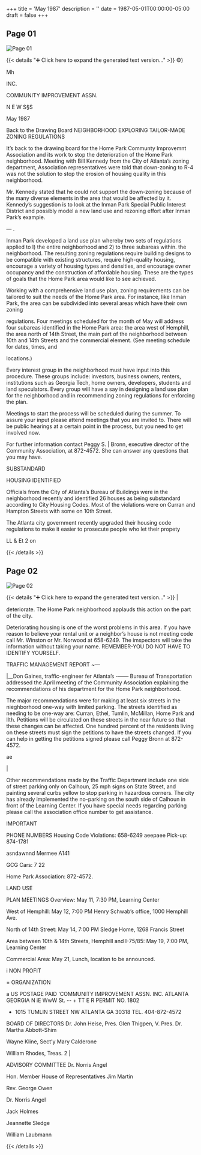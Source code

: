 +++
title = 'May 1987'
description = ''
date = 1987-05-01T00:00:00-05:00
draft = false
+++



## Page 01

![Page 01](/hpcia-newsletter-archive/1987-05_01.jpg)

{{< details "➕ Click here to expand the generated text version..." >}}
©)

Mh

INC.

COMMUNITY IMPROVEMENT ASSN.

N E W S§S

May 1987

Back to the Drawing Board
NEIGHBORHOOD
EXPLORING TAILOR-MADE
ZONING REGULATIONS

It’s back to the drawing board for the Home
Park Communty Improvemnt Association and
its work to stop the deterioration of the Home
Park neighborhood. Meeting with Bill
Kennedy from the City of Atlanta’s zoning
department, Association representatives were
told that down-zoning to R-4 was not the
solution to stop the erosion of housing quality
in this neighborhood.

Mr. Kennedy stated that he could not support
the down-zoning because of the many diverse
elements in the area that would be affected by
it. Kennedy’s suggestion is to look at the
Inman Park Special Public Interest District and
possibly model a new land use and rezoning
effort after Inman Park’s example.

— .

Inman Park developed a land use plan whereby
two sets of regulations applied to I) the entire
neighborhood and 2) to three subareas within.
the neighborhood. The resulting zoning
regulations require building designs to be
compatible with existing structures, require
high-quality housing, encourage a variety of
housing types and densities, and encourage
owner occupancy and the construction of
affordable housing. These are the types of
goals that the Home Park area would like to
see achieved.

Working with a comprehensive land use plan,
zoning requirements can be tailored to suit the
needs of the Home Park area. For instance,
like Inman Park, the area can be subdivided
into several areas which have their own zoning

regulations. Four meetings scheduled for the
month of May will address four subareas
identified in the Home Park area: the area
west of Hemphill, the area north of 14th Street,
the main part of the neighborhood between 10th
and 14th Streets and the commercial element.
(See meeting schedule for dates, times, and

locations.)

Every interest group in the neighborhood must
have input into this procedure. These groups
include: investors, business owners, renters,
institutions such as Georgia Tech, home
owners, developers, students and land
speculators. Every group will have a say in
designing a land use plan for the neighborhood
and in recommending zoning regulations for
enforcing the plan.

Meetings to start the process will be scheduled
during the summer. To assure your input
please attend meetings that you are invited to.
There will be public hearings at a certain point
in the process, but you need to get involved
now.

For further information contact Peggy S. |
Bronn, executive director of the Community
Association, at 872-4572. She can answer any
questions that you may have.

SUBSTANDARD

HOUSING IDENTIFIED

Officials from the City of Atlanta’s Bureau of
Buildings were in the neighborhood recently
and identified 26 houses as being substandard
according to City Housing Codes. Most of the
violations were on Curran and Hampton
Streets with some on 10th Street.

The Atlanta city government recently upgraded
their housing code regulations to make it easier
to prosecute people who let their propety

LL & Et 2 on


{{< /details >}}




## Page 02

![Page 02](/hpcia-newsletter-archive/1987-05_02.jpg)

{{< details "➕ Click here to expand the generated text version..." >}}
|

deteriorate. The Home Park neighborhood
applauds this action on the part of the city.

Deteriorating housing is one of the worst
problems in this area. If you have reason to
believe your rental unit or a neighbor’s house is
not meeting code call Mr. Winston or Mr.
Norwood at 658-6249. The imspectors will take
the information without taking your name.
REMEMBER-YOU DO NOT HAVE TO
IDENTIFY YOURSELF.

TRAFFIC
MANAGEMENT REPORT ~—

|__Don Gaines, traffic-engineer fer Atlanta’s -——
Bureau of Transportation addressed the April
meeting of the Community Association
explaining the recommendations of his
department for the Home Park neighborhood.

The major recommendations were for making
at least six streets in the nieghborhood one-way
with limited parking. The streets identified as
needing to be one-way are: Curran, Ethel,
Tumlin, McMillan, Home Park and Ilth.
Petitions will be circulated on these streets in
the near future so that these changes can be
affected. One hundred percent of the residents
living on these streets must sign the petitions to
have the streets changed. If you can help in
getting the petitions signed please call Peggy
Bronn at 872-4572.

ae

|

Other recommendations made by the Traffic
Department include one side of street parking
only on Calhoun, 25 mph signs on State Street,
and painting several curbs yellow to stop
parking in hazardous corners. The city has
already implemented the no-parking on the
south side of Calhoun in front of the Learning
Center. If you have special needs regarding
parking please call the association office
number to get assistance.

IMPORTANT

PHONE NUMBERS
Housing Code Violations: 658-6249
aeepaee Pick-up: 874-1781

asndawnnd Mermee A141

GCG Cars: 7 22

Home Park Association: 872-4572.

LAND USE

PLAN MEETINGS
Overview: May 11, 7:30 PM, Learning Center

West of Hemphill: May 12, 7:00 PM
Henry Schwab’s office, 1000 Hemphill Ave.

North of 14th Street: May 14, 7:00 PM
Sledge Home, 1268 Francis Street

Area between 10th & 14th Streets, Hemphill
and I-75/85: May 19, 7:00 PM, Learning Center

Commercial Area: May 21, Lunch, location to
be announced.

i NON PROFIT

= ORGANIZATION

a US POSTAGE PAID
'COMMUNITY IMPROVEMENT ASSN. INC. ATLANTA GEORGIA
N iE WwW St. -- + TT E R PERMIT NO. 1802

* 1015 TUMLIN STREET NW ATLANTA GA 30318 TEL. 404-872-4572

BOARD OF DIRECTORS
Dr. John Heise, Pres.
Glen Thigpen, V. Pres. Dr. Martha Abbott-Shim

Wayne Kline, Sect’y Mary Calderone

William Rhodes, Treas. 2 |

ADVISORY COMMITTEE
Dr. Norris Angel

Hon. Member
House of Representatives
Jim Martin

Rev. George Owen

Dr. Norris Angel

Jack Holmes

Jeannette Sledge

William Laubmann


{{< /details >}}


